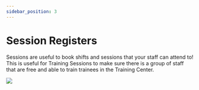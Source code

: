 ```yaml
---
sidebar_position: 3
---
```

# Session Registers
Sessions are useful to book shifts and sessions that your staff can attend to! This is useful for Training Sessions to make sure there is a group of staff that are free and able to train trainees in the Training Center.

![](https://cdn.discordapp.com/attachments/1015246364692717609/1037569787049541653/image.png)